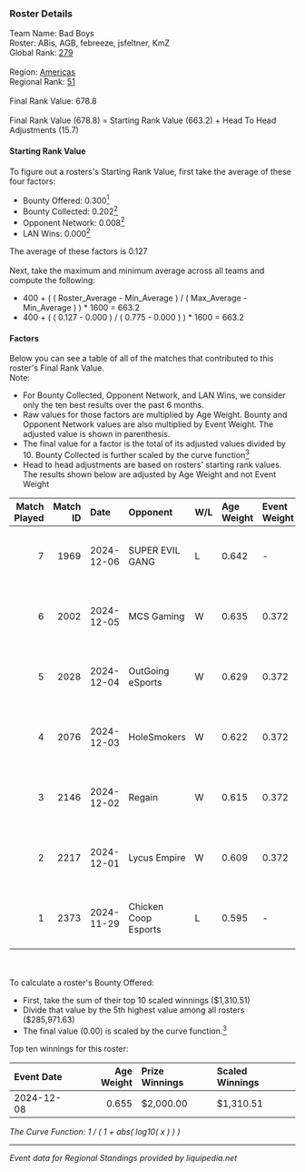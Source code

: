 ### Roster Details<br />
Team Name: Bad Boys<br />
Roster: ABis, AGB, febreeze, jsfeltner, KmZ<br />
Global Rank: [279](../../standings_global_2025_02_28.md)<br />
<br />
Region: [Americas]( ../../standings_americas_2025_02_28.md)<br />
Regional Rank: [51]( ../../standings_americas_2025_02_28.md)<br />
<br />
Final Rank Value:  678.8<br />
<br />
Final Rank Value (678.8) = Starting Rank Value (663.2) + Head To Head Adjustments (15.7)<br />

#### Starting Rank Value<br />
To figure out a rosters's Starting Rank Value, first take the average of these four factors:<br />
- Bounty Offered: 0.300[<sup>1</sup>](#table2)
- Bounty Collected: 0.202[<sup>2</sup>](#table1)
- Opponent Network: 0.008[<sup>2</sup>](#table1)
- LAN Wins: 0.000[<sup>2</sup>](#table1)

The average of these factors is 0.127<br />
<br />
Next, take the maximum and minimum average across all teams and compute the following:<br />
- 400 + ( ( Roster_Average - Min_Average ) / ( Max_Average - Min_Average ) ) * 1600 = 663.2
- 400 + ( ( 0.127 - 0.000 ) / ( 0.775 - 0.000 ) ) * 1600 = 663.2


#### Factors<br />
Below you can see a table of all of the matches that contributed to this roster's Final Rank Value.<br />
Note:<br />

- For Bounty Collected, Opponent Network, and LAN Wins, we consider only the ten best results over the past 6 months.
- Raw values for those factors are multiplied by Age Weight. Bounty and Opponent Network values are also multiplied by Event Weight. The adjusted value is shown in parenthesis.
- The final value for a factor is the total of its adjusted values divided by 10. Bounty Collected is further scaled by the curve function[<sup>3</sup>](#curveFunction)
- Head to head adjustments are based on rosters' starting rank values. The results shown below are adjusted by Age Weight and not Event Weight
<span id="table1"></span><br />


| Match Played | Match ID | Date       | Opponent             | W/L | Age Weight | Event Weight | Bounty Collected | Opponent Network | LAN Wins  | H2H Adj. | Roster                              |
| -: | -: | :- | :- | :- | :- | :- | :- | :- | :- | -: | :- |
|            7 |     1969 | 2024-12-06 | SUPER EVIL GANG      | L   | 0.642      | -            | -                | -                | -         |    -7.57 | ABis, AGB, febreeze, jsfeltner, KmZ |
|            6 |     2002 | 2024-12-05 | MCS Gaming           | W   | 0.635      | 0.372        | 0.003 (0.001)    | 0.169 (0.040)    | 0 (0.000) |     9.10 | ABis, AGB, febreeze, jsfeltner, KmZ |
|            5 |     2028 | 2024-12-04 | OutGoing eSports     | W   | 0.629      | 0.372        | 0.002 (0.000)    | 0.061 (0.014)    | 0 (0.000) |     9.64 | ABis, AGB, febreeze, jsfeltner, KmZ |
|            4 |     2076 | 2024-12-03 | HoleSmokers          | W   | 0.622      | 0.372        | 0.000 (0.000)    | 0.030 (0.007)    | 0 (0.000) |     3.75 | ABis, AGB, febreeze, jsfeltner, KmZ |
|            3 |     2146 | 2024-12-02 | Regain               | W   | 0.615      | 0.372        | 0.000 (0.000)    | 0.069 (0.016)    | 0 (0.000) |     5.73 | ABis, AGB, febreeze, jsfeltner, KmZ |
|            2 |     2217 | 2024-12-01 | Lycus Empire         | W   | 0.609      | 0.372        | 0.000 (0.000)    | 0.000 (0.000)    | 0 (0.000) |     3.60 | ABis, AGB, febreeze, jsfeltner, KmZ |
|            1 |     2373 | 2024-11-29 | Chicken Coop Esports | L   | 0.595      | -            | -                | -                | -         |    -8.60 | ABis, AGB, febreeze, jsfeltner, KmZ |

<br />
<span id="table2"></span><br />
To calculate a roster's Bounty Offered:<br />

- First, take the sum of their top 10 scaled winnings ($1,310.51)
- Divide that value by the 5th highest value among all rosters ($285,971.63)
- The final value (0.00) is scaled by the curve function.[<sup>3</sup>](#curveFunction)

Top ten winnings for this roster:<br />

| Event Date | Age Weight | Prize Winnings | Scaled Winnings |
| :- | -: | :- | :- |
| 2024-12-08 |      0.655 | $2,000.00      | $1,310.51       |


<span id="curveFunction"></span>_The Curve Function: 1 / ( 1 + abs( log10( x ) ) )_<br />

---
_Event data for Regional Standings provided by liquipedia.net_<br />
